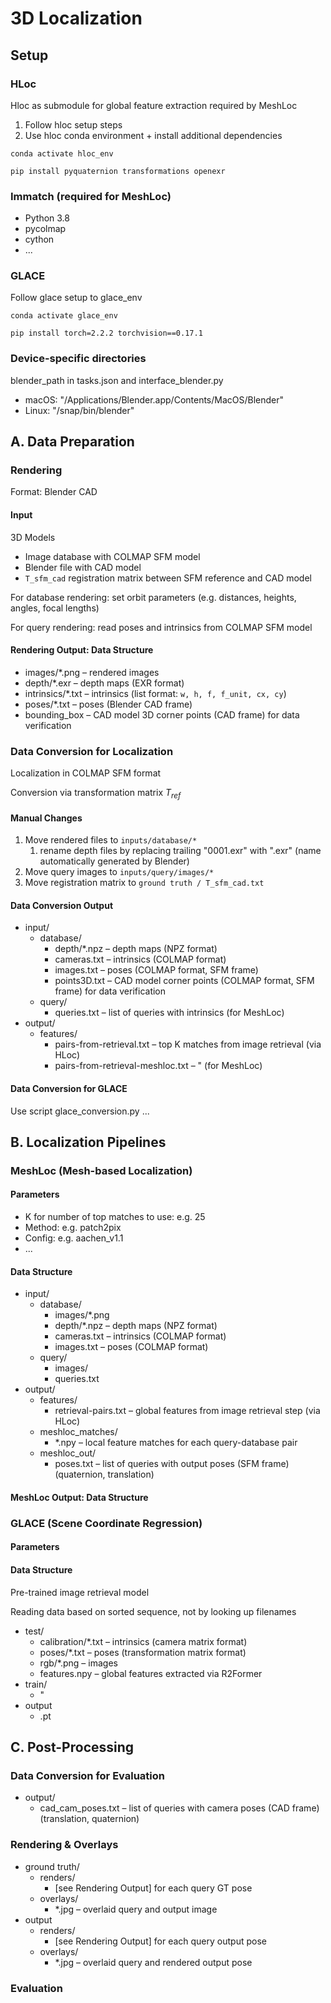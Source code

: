 # 3D Localization

## Setup

### HLoc

Hloc as submodule for global feature extraction required by MeshLoc

1. Follow hloc setup steps
2. Use hloc conda environment + install additional dependencies

```​
conda activate hloc_env

pip install pyquaternion transformations openexr
```

### Immatch (required for MeshLoc)

- Python 3.8
- pycolmap
- cython
- ...

### GLACE

Follow glace setup to glace_env

```
conda activate glace_env

pip install torch=2.2.2 torchvision==0.17.1
```

### Device-specific directories

blender_path in tasks.json and interface_blender.py

- macOS: "/Applications/Blender.app/Contents/MacOS/Blender"
- Linux: "/snap/bin/blender"



## A. Data Preparation

### Rendering

Format: Blender CAD

#### Input

3D Models

- Image database with COLMAP SFM model
- Blender file with CAD model
- `T_sfm_cad` registration matrix between SFM reference and CAD model

For database rendering: set orbit parameters (e.g. distances, heights, angles, focal lengths)

For query rendering: read poses and intrinsics from COLMAP SFM model

#### Rendering Output: Data Structure

- images/*.png – rendered images
- depth/*.exr – depth maps (EXR format)
- intrinsics/*.txt – intrinsics (list format: `w, h, f, f_unit, cx, cy`)
- poses/*.txt – poses (Blender CAD frame)
- bounding_box – CAD model 3D corner points (CAD frame) for data verification

### Data Conversion for Localization

Localization in COLMAP SFM format

Conversion via transformation matrix $T_{ref}$ 

#### Manual Changes

1. Move rendered files to `inputs/database/*`
    1. rename depth files by replacing trailing "0001.exr" with ".exr" (name automatically generated by Blender)
2. Move query images to `inputs/query/images/*`
3. Move registration matrix to `ground truth / T_sfm_cad.txt`

#### Data Conversion Output

- input/
    - database/
        - depth/*.npz – depth maps (NPZ format)
        - cameras.txt – intrinsics (COLMAP format)
        - images.txt – poses (COLMAP format, SFM frame)
        - points3D.txt – CAD model corner points (COLMAP format, SFM frame) for data verification
    - query/
        - queries.txt – list of queries with intrinsics (for MeshLoc)
- output/
    - features/
        - pairs-from-retrieval.txt – top K matches from image retrieval (via HLoc)
        - pairs-from-retrieval-meshloc.txt – " (for MeshLoc)

#### Data Conversion for GLACE

Use script glace_conversion.py ...

## B. Localization Pipelines

### MeshLoc (Mesh-based Localization)

#### Parameters

- K for number of top matches to use: e.g. 25
- Method: e.g. patch2pix
- Config: e.g. aachen_v1.1
- ...

#### Data Structure

- input/
    - database/
        - images/*.png
        - depth/*.npz – depth maps (NPZ format)
        - cameras.txt – intrinsics (COLMAP format)
        - images.txt – poses (COLMAP format)
    - query/
        - images/
        - queries.txt
- output/
    - features/
        - retrieval-pairs.txt – global features from image retrieval step (via HLoc)
    - meshloc_matches/
        - *.npy – local feature matches for each query-database pair
    - meshloc_out/
        - poses.txt – list of queries with output poses (SFM frame) (quaternion, translation)

#### MeshLoc Output: Data Structure

### GLACE (Scene Coordinate Regression)

#### Parameters

#### Data Structure

Pre-trained image retrieval model

Reading data based on sorted sequence, not by looking up filenames

- test/
    - calibration/*.txt – intrinsics (camera matrix format)
    - poses/*.txt – poses (transformation matrix format)
    - rgb/*.png – images
    - features.npy – global features extracted via R2Former
- train/
    - "
- output
    - <scene>.pt


## C. Post-Processing

### Data Conversion for Evaluation

- output/
    - cad_cam_poses.txt – list of queries with camera poses (CAD frame) (translation, quaternion)

### Rendering & Overlays

- ground truth/
    - renders/
        - [see Rendering Output] for each query GT pose
    - overlays/
        - *.jpg – overlaid query and output image
- output
    - renders/
        - [see Rendering Output] for each query output pose
    - overlays/
        - *.jpg – overlaid query and rendered output pose

### Evaluation